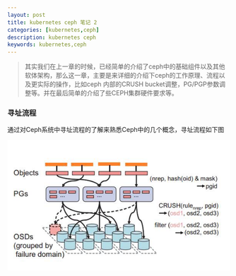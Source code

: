 ```yaml
---
layout: post
title: kubernetes ceph 笔记 2
categories: [kubernetes,ceph]
description: kubernetes ceph
keywords: kubernetes,ceph
---
```


> 其实我们在上一章的时候，已经简单的介绍了ceph中的基础组件以及其他软体架构，那么这一章，主要是来详细的介绍下ceph的工作原理、流程以及更实际的操作，比如ceph 内部的CRUSH bucket调整，PG/PGP参数调整等。并在最后简单的介绍了些CEPH集群硬件要求等。

### 寻址流程

通过对Ceph系统中寻址流程的了解来熟悉Ceph中的几个概念，寻址流程如下图

![寻址流程](/images/posts/Addressing.png)
